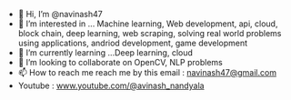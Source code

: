 - 👋 Hi, I’m @navinash47
- 👀 I’m interested in ... Machine learning, Web development, api, cloud, block chain, deep learning, web scraping, solving real world problems using applications, andriod development, game development
- 🌱 I’m currently learning ...Deep learning, cloud
- 💞️ I’m looking to collaborate on OpenCV, NLP problems
- 📫 How to reach me reach me by this email : navinash47@gmail.com
- Youtube : www.youtube.com/@avinash_nandyala

<!---
navinash47/navinash47 is a ✨ special ✨ repository because its `README.md` (this file) appears on your GitHub profile.
You can click the Preview link to take a look at your changes.
--->

